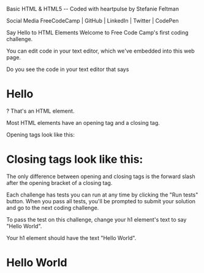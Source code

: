 Basic HTML & HTML5
-- Coded with heartpulse by Stefanie Feltman

Social Media
FreeCodeCamp | GitHub | LinkedIn | Twitter | CodePen

Say Hello to HTML Elements
Welcome to Free Code Camp's first coding challenge.

You can edit code in your text editor, which we've embedded into this web page.

Do you see the code in your text editor that says <h1>Hello</h1>? That's an HTML element.

Most HTML elements have an opening tag and a closing tag.

Opening tags look like this: <h1> Closing tags look like this: </h1>

The only difference between opening and closing tags is the forward slash after the opening bracket of a closing tag.

Each challenge has tests you can run at any time by clicking the "Run tests" button. When you pass all tests, you'll be prompted to submit your solution and go to the next coding challenge.

To pass the test on this challenge, change your h1 element's text to say "Hello World".

 Your h1 element should have the text "Hello World".
<h1>Hello World</h1>
